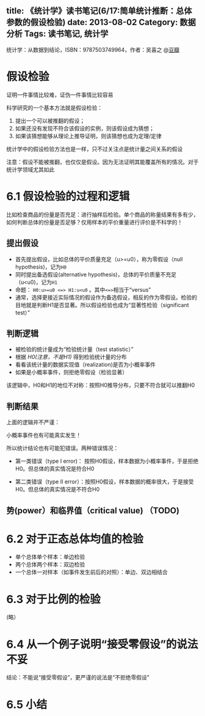 title: 《统计学》读书笔记(6/17:简单统计推断：总体参数的假设检验)
date: 2013-08-02
Category: 数据分析
Tags: 读书笔记, 统计学
---

 统计学：从数据到结论，ISBN：9787503749964，作者：吴喜之 @[豆瓣](http://book.douban.com/subject/2193810/)

# 假设检验

证明一件事情比较难，证伪一件事情比较容易

科学研究的一个基本方法就是假设检验：

1. 提出一个可以被推翻的假设；
2. 如果还没有发现不符合该假设的实例，则该假设成为猜想；
3. 如果该猜想能够从理论上推导证明，则该猜想也成为定理/定律

统计学中的假设检验方法也是一样，只不过关注点是统计量之间关系的假设

注意：假设不能被推翻，也仅仅是假设。因为无法证明其能覆盖所有的情况。对于统计学领域尤其如此


# 6.1 假设检验的过程和逻辑

比如检查商品的份量是否充足：进行抽样后检验。单个商品的称量结果有多有少，
如何判断总体的份量是否足够？仅用样本的平价重量进行评价是不科学的！

## 提出假设

- 首先提出假设，比如总体的平价质量充足（u>=u0），称为零假设（null hypothesis)，记为`H0`
- 同时提出备选假设(alternative hypothesis)，总体的平价质量不充足（u<u0)，记为`H1`
- 命题： `H0:u>=u0 <=> H1:u<u0` 。其中`<=>`相当于“versus”
- 通常，选择更接近实际情况的假设作为备选假设，相反的作为零假设。检验的目地就是判断H1是否显著。所以假设检验也成为“显著性检验（significant test）”


## 判断逻辑

- 被检验的统计量成为“检验统计量（test statistic）”
- 根据 *H0(注意，不是H1)* 得到检验统计量的分布
- 看看该统计量的数据实现值（realization)是否为小概率事件
- 如果是小概率事件，则拒绝零假设（检验显著）

该逻辑中，H0和H1的地位不对称：按照H0推导分布，只要不符合就可以推翻H0

## 判断结果

上面的逻辑并不严谨：

小概率事件也有可能真实发生！

所以统计结论也有可能犯错误。两种错误情况：

- 第一类错误（type I error)： 按照H0假设，样本数据为小概率事件，于是拒绝H0。但总体的真实情况是符合H0

- 第二类错误（type II error）：按照H0假设，样本数据的概率很大，于是接受H0。但总体的真实情况是不符合H0


## 势(power）和临界值（critical value) （TODO)





# 6.2 对于正态总体均值的检验

- 单个总体单个样本：单边检验
- 两个总体两个样本：双边检验
- 一个总体一对样本（如事件发生前后的对照）：单边、双边相结合



# 6.3 对于比例的检验

(略）

# 6.4 从一个例子说明“接受零假设”的说法不妥

  结论：不能说“接受零假设”，更严谨的说法是“不拒绝零假设”

# 6.5 小结

